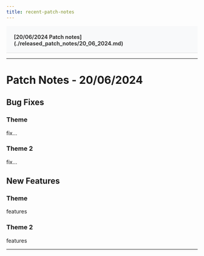 ```yaml
---
title: recent-patch-notes
---
```


<div style="display:flex; justify-content:space-between; align-items:left; padding:20px; background-color:#f8f9fa; border-bottom:1px solid #e0e0e0;">
  <nav style="display:flex; gap:15px; height:30px;">
    <a markdown="1" style="text-decoration:none; color:#333; font-weight:bold;">[20/06/2024 Patch notes](./released_patch_notes/20_06_2024.md)</a>
  </nav>
</div>

---

# Patch Notes - 20/06/2024

## Bug Fixes
### Theme
fix...

### Theme 2
fix...

## New Features
### Theme
features

### Theme 2
features

---